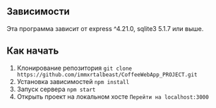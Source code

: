 <!--зависимости-->
## Зависимости
Эта программа зависит от express ^4.21.0, sqlite3 5.1.7 или выше.

## Как начать
1. Клонирование репозитория ```git clone https://github.com/immxrtalbeast/CoffeeWebApp_PROJECT.git```
2. Установка зависимостей ```npm install```
3. Запуск сервера ```npm start```
4. Открыть проект на локальном хосте ```Перейти на localhost:3000 ```
